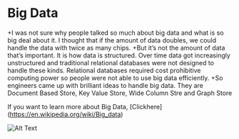 # Big Data

+I was not sure why people talked so much about big data and what is so big deal about it. I thought that if the amount of data doubles, we could handle the data with twice as many chips. 
+But it’s not the amount of data that’s important. It is how data is structured. Over time data got increasingly unstructured and traditional relational databases were not designed to handle these kinds. Relational databases required cost prohibitive computing power so people were not able to use big data efficiently.
+So engineers came up with brilliant ideas to handle big data. They are Document Based Store, Key Value Store, Wide Column Stre and Graph Store

If you want to learn more about Big Data, [Clickhere] (https://en.wikipedia.org/wiki/Big_data) 

![Alt Text](http://image.slidesharecdn.com/redispresentation-140514044823-phpapp02/95/redis-nosql-keyvalue-database-4-638.jpg?cb=1400048141)
